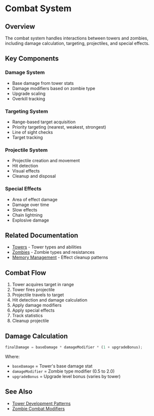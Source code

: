 # Combat System

## Overview

The combat system handles interactions between towers and zombies, including damage calculation, targeting, projectiles, and special effects.

## Key Components

### Damage System
- Base damage from tower stats
- Damage modifiers based on zombie type
- Upgrade scaling
- Overkill tracking

### Targeting System
- Range-based target acquisition
- Priority targeting (nearest, weakest, strongest)
- Line of sight checks
- Target tracking

### Projectile System
- Projectile creation and movement
- Hit detection
- Visual effects
- Cleanup and disposal

### Special Effects
- Area of effect damage
- Damage over time
- Slow effects
- Chain lightning
- Explosive damage

## Related Documentation

- [Towers](../Towers/README.md) - Tower types and abilities
- [Zombies](../Zombies/README.md) - Zombie types and resistances
- [Memory Management](../../Core_Systems/Memory_Management/README.md) - Effect cleanup patterns

## Combat Flow

1. Tower acquires target in range
2. Tower fires projectile
3. Projectile travels to target
4. Hit detection and damage calculation
5. Apply damage modifiers
6. Apply special effects
7. Track statistics
8. Cleanup projectile

## Damage Calculation

```typescript
finalDamage = baseDamage * damageModifier * (1 + upgradeBonus);
```

Where:
- `baseDamage` = Tower's base damage stat
- `damageModifier` = Zombie type modifier (0.5 to 2.0)
- `upgradeBonus` = Upgrade level bonus (varies by tower)

## See Also

- [Tower Development Patterns](../../../.kiro/steering/features/towers.md)
- [Zombie Combat Modifiers](../../../.kiro/steering/features/zombies.md)

